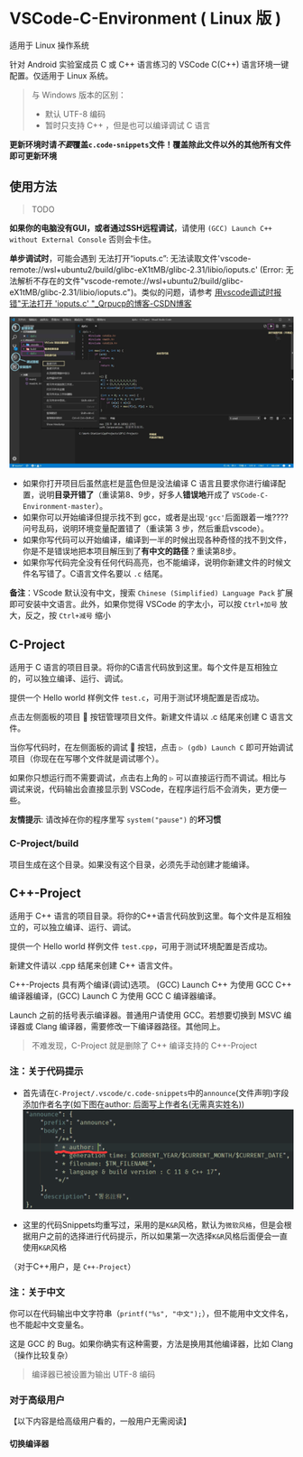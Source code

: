 # VSCode-C-Environment ( Linux 版 )

适用于 Linux 操作系统

针对 Android 实验室成员 C 或 C++ 语言练习的 VSCode C(C++) 语言环境一键配置。仅适用于 Linux 系统。

> 与 Windows 版本的区别：
> * 默认 UTF-8 编码
> * 暂时只支持 C++ ，但是也可以编译调试 C 语言

**更新环境时请*不要*覆盖`c.code-snippets`文件！覆盖除此文件以外的其他所有文件即可更新环境**

## 使用方法

> TODO

**如果你的电脑没有GUI，或者通过SSH远程调试**，请使用 `(GCC) Launch C++ without External Console` 否则会卡住。

**单步调试时**，可能会遇到 无法打开“ioputs.c”: 无法读取文件'vscode-remote://wsl+ubuntu2/build/glibc-eX1tMB/glibc-2.31/libio/ioputs.c' (Error: 无法解析不存在的文件"vscode-remote://wsl+ubuntu2/build/glibc-eX1tMB/glibc-2.31/libio/ioputs.c")。类似的问题，请参考 [用vscode调试时报错"无法打开 'ioputs.c' "_Qrpucp的博客-CSDN博客](https://blog.csdn.net/weixin_45467056/article/details/104399475)



![Screenshot1](images/1.jpg)

* 如果你打开项目后虽然底栏是蓝色但是没法编译 C 语言且要求你进行编译配置，说明**目录开错了**（重读第8、9步，好多人**错误地**开成了 `VSCode-C-Environment-master`）。
* 如果你可以开始编译但提示找不到 gcc，或者是出现`'gcc'`后面跟着一堆????问号乱码，说明环境变量配置错了（重读第 3 步，然后重启vscode）。
* 如果你写代码可以开始编译，编译到一半的时候出现各种奇怪的找不到文件，你是不是错误地把本项目解压到了**有中文的路径**？重读第8步。
* 如果你写代码完全没有任何代码高亮，也不能编译，说明你新建文件的时候文件名写错了。C语言文件名要以 `.c` 结尾。

**备注**：VScode 默认没有中文，搜索 `Chinese (Simplified) Language Pack` 扩展即可安装中文语言。此外，如果你觉得 VSCode 的字太小，可以按 `Ctrl+加号` 放大，反之，按 `Ctrl+减号` 缩小

## C-Project

适用于 C 语言的项目目录。将你的C语言代码放到这里。每个文件是互相独立的，可以独立编译、运行、调试。

提供一个 Hello world 样例文件 `test.c`，可用于测试环境配置是否成功。

点击左侧面板的项目 📑 按钮管理项目文件。新建文件请以 .c 结尾来创建 C 语言文件。

当你写代码时，在左侧面板的调试 🐞 按钮，点击 `▷ (gdb) Launch C` 即可开始调试项目（你现在在写哪个文件就是调试哪个）。

如果你只想运行而不需要调试，点击右上角的 `▷` 可以直接运行而不调试。相比与调试来说，代码输出会直接显示到 VSCode，在程序运行后不会消失，更方便一些。

**友情提示**: 请改掉在你的程序里写 `system("pause")` 的**坏习惯**

### C-Project/build

项目生成在这个目录。如果没有这个目录，必须先手动创建才能编译。

## C++-Project

适用于 C++ 语言的项目目录。将你的C++语言代码放到这里。每个文件是互相独立的，可以独立编译、运行、调试。

提供一个 Hello world 样例文件 `test.cpp`，可用于测试环境配置是否成功。

新建文件请以 .cpp 结尾来创建 C++ 语言文件。

C++-Projects 具有两个编译(调试)选项。 (GCC) Launch C++ 为使用 GCC C++ 编译器编译，(GCC) Launch C 为使用 GCC C 编译器编译。

Launch 之前的括号表示编译器。普通用户请使用 GCC。若想要切换到 MSVC 编译器或 Clang 编译器，需要修改一下编译器路径。其他同上。

> 不难发现，C-Project 就是删除了 C++ 编译支持的 C++-Project

### 注：关于代码提示

- 首先请在`C-Project/.vscode/c.code-snippets`中的`announce`(文件声明)字段添加作者名字(如下图在author: 后面写上作者名(无需真实姓名))<br>![author](images/author.png)

- 这里的代码Snippets均重写过，采用的是`K&R`风格，默认为`微软风格`，但是会根据用户之前的选择进行代码提示，所以如果第一次选择`K&R`风格后面便会一直使用`K&R`风格

（对于C++用户，是 `C++-Project`）

### 注：关于中文

你可以在代码输出中文字符串（`printf("%s", "中文");`），但不能用中文文件名，也不能起中文变量名。

这是 GCC 的 Bug。如果你确实有这种需要，方法是换用其他编译器，比如 Clang（操作比较复杂）

> 编译器已被设置为输出 UTF-8 编码

### 对于高级用户

【以下内容是给高级用户看的，一般用户无需阅读】

#### 切换编译器

